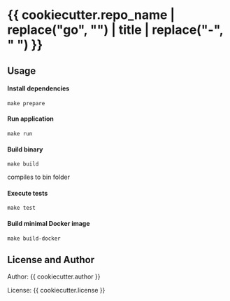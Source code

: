 # {{ cookiecutter.repo_name | replace("go", "") | title | replace("-", " ") }}

## Usage

#### Install dependencies
```
make prepare
```
#### Run application
```
make run
```
#### Build binary
```
make build
```
compiles to bin folder 
#### Execute tests
```
make test
```
#### Build minimal Docker image
```
make build-docker
```

## License and Author

Author: {{ cookiecutter.author }}

License: {{ cookiecutter.license }}